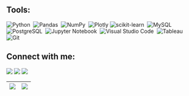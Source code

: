 

## Tools:
![Python](https://img.shields.io/badge/Python-3776AB?style=for-the-badge&logo=python&logoColor=white)&nbsp;
![Pandas](https://img.shields.io/badge/pandas-%23150458.svg?style=for-the-badge&logo=pandas&logoColor=white)&nbsp;
![NumPy](https://img.shields.io/badge/numpy-%23013243.svg?style=for-the-badge&logo=numpy&logoColor=white)&nbsp;
![Plotly](https://img.shields.io/badge/Plotly-%233F4F75.svg?style=for-the-badge&logo=plotly&logoColor=white)
![scikit-learn](https://img.shields.io/badge/scikit--learn-%23F7931E.svg?style=for-the-badge&logo=scikit-learn&logoColor=white)&nbsp;
![MySQL](https://img.shields.io/badge/MySQL-00000F?style=for-the-badge&logo=mysql&logoColor=white)&nbsp;
![PostgreSQL](https://img.shields.io/badge/PostgreSQL-%23008080?style=for-the-badge&logo=postgresql&logoColor=white)&nbsp;
![Jupyter Notebook](https://img.shields.io/badge/jupyter-%23FA0F00.svg?style=for-the-badge&logo=jupyter&logoColor=white)&nbsp;
![Visual Studio Code](https://img.shields.io/badge/Visual%20Studio%20Code-0078d7.svg?style=for-the-badge&logo=visual-studio-code&logoColor=white)&nbsp;
![Tableau](https://img.shields.io/badge/Tableau-2311AB00?style=for-the-badge&logo=tableau&logoColor=white)&nbsp;
![Git](https://img.shields.io/badge/Git-121011?style=for-the-badge&logo=git&logoColor=white)&nbsp;





## Connect with me:

<p align = "center">
  
[<img src="https://img.shields.io/badge/telegram-%2312100E.svg?&style=for-the-badge&logo=telegram&logoColor=white&color=black" />](https://www.linkedin.com/in/alexander-korotaev/)
[<img src="https://img.shields.io/badge/linkedin-%2312100E.svg?&style=for-the-badge&logo=linkedin&logoColor=white&color=black" />](https://www.linkedin.com/in/alexander-korotaev/)
[<img src="https://img.shields.io/badge/kaggle-%2312100E.svg?&style=for-the-badge&logo=kaggle&logoColor=white&color=black" />](https://www.kaggle.com/washedbyblood)

</p>

| <a href="https://github.com/alexkandinsky/github-readme-stats"><img align="center" src="https://github-readme-stats.vercel.app/api?username=alexkandinsky&show_icons=true&include_all_commits=true&theme=buefy&hide_border=true"/></a> | <a href="https://github.com/alexkandinsky/github-readme-stats"><img align="center" src="https://github-readme-stats.vercel.app/api/top-langs/?username=alexkandinsky&layout=compact&theme=buefy&hide_border=true" /></a> |
| ------------- | ------------- |

